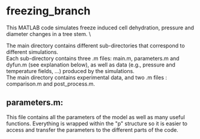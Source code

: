 # freezing_branch
This MATLAB code simulates freeze induced cell dehydration, pressure and diameter changes in a tree stem. \


The main directory contains different sub-directories that correspond to different simulations. \
Each sub-directory contains three .m files: main.m, parameters.m and dyfun.m (see explanation below), as well as data (e.g., pressure and temperature fields, ...) produced by the simulations. \
The main directory contains experimental data, and two .m files : comparison.m and post_process.m.

## parameters.m:
This file contains all the parameters of the model as well as many useful functions. Everything is wrapped within the "p" structure so it is easier to access and transfer the parameters to the different parts of the code.
